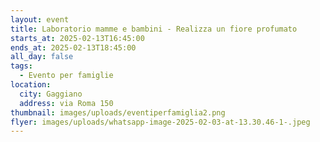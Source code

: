 ```yaml
---
layout: event
title: Laboratorio mamme e bambini - Realizza un fiore profumato
starts_at: 2025-02-13T16:45:00
ends_at: 2025-02-13T18:45:00
all_day: false
tags:
  - Evento per famiglie
location:
  city: Gaggiano
  address: via Roma 150
thumbnail: images/uploads/eventiperfamiglia2.png
flyer: images/uploads/whatsapp-image-2025-02-03-at-13.30.46-1-.jpeg
---
```

